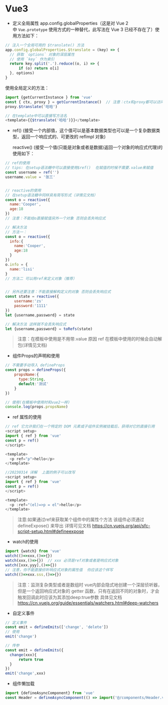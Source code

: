 # Vue3

* 定义全局属性 app.config.globalProperties（这是对 Vue 2 中 `Vue.prototype` 使用方式的一种替代，此写法在 Vue 3 已经不存在了）使用方法如下：

```javascript
// 注入一个全局可用的 $translate() 方法
app.config.globalProperties.$translate = (key) => {
  // 获取 `options` 对象的深层属性
  // 使用 `key` 作为索引
  return key.split('.').reduce((o, i) => {
      if (o) return o[i]
  }, options)
}
```

使用全局定义的方法：

```javascript
import {getCurrentInstance } from 'vue'
const { ctx, proxy } = getCurrentInstance()  // 注意：ctx和proxy都可以访问到定义的全局方法，但是ctx只能在本地使用，线上环境使用proxy
proxy.$translate('哈哈')

// 在template中可以直接写方法名
<template>{{$translate('哈哈')}}</template>
```

* ref() (接受一个内部值，这个值可以是基本数据类型也可以是一个复杂数据类型，返回一个响应式的、可更改的 refImpl 对象)

  reactive() (接受一个值(只能是对象或者是数据)返回一个对象的响应式代理)的使用如下：

```javascript
// ref的使用
// tips: 在setup语法糖中可以直接使用$ref()  在赋值的时候不需要.value来赋值
const username = ref('')
username.value = '张三'


// reactive的使用
// 在setup语法糖中同样具有简写形式（详情见文档）
const o = reactive({
  name:'Cooper',
  age:18
})
// 注意：不能给o直接赋值另外一个对象 否则会丢失响应式

// 解决方法
// 方法一：
const o = reactive({
  info:{
	name:'Cooper',
  	age:18
  }
})
o.info = {
  name:'lisi'
}
// 方法二 可以用ref来定义对象（推荐）


// 另外还要注意：不能直接解构定义的对象 否则会丢失响应式
const state = reactive({
    username:'zs'
    password:'1111'
})
let {username,password} = state

// 解决方法 这样就不会丢失响应式
let {username,password} = toRefs(state)
```

>注意：在模板中使用是不用带.value  原因 ref 在模板中使用的时候会自动解包(详情见文档)

* 组件Props的声明和使用

```javascript
// 不需要手动导入 defineProps
const props = defineProps({
	propsName:{
      type:String,
      default:'测试'
    }
})

// 使用(在模板中使用时和vue2一样)
console.log(props.propsName)
```

* ref 属性的使用

```javascript
// ref 它允许我们在一个特定的 DOM 元素或子组件实例被挂载后，获得对它的直接引用
<script setup>
import { ref } from 'vue'
const p = ref()
</script>

<template>
  <p ref="p">hello</p>
</template>

//20230314 详解  上面的例子可以改写
<script setup>
import { ref } from 'vue'
const p = ref()
</script>

<template>
  <p :ref="(el)=>p = el">hello</p>
</template>

```

>注意:如果通过ref来获取某个组件中的属性个方法 该组件必须通过 defineExpose() 来导出 详情可见文档 <https://cn.vuejs.org/api/sfc-script-setup.html#defineexpose>

* watch的使用

```javascript
import {watch} from 'vue'
watch(()=>xxx,()=>{})
watch(xxx,()=>{})  // xxx 必须是ref对象或者是响应式对象
watch([xxx,yyy],()=>{})
// 注意，你不能直接侦听响应式对象的属性值  你应该这个样写
watch(()=>xxx.sss,()=>{})
```

>注意：监测复杂类型或者是数组时 vue内部会隐式地创建一个深层侦听器，但是一个返回响应式对象的 getter 函数，只有在返回不同的对象时，才会触发回调此时应该为其添加deep\:true参数 具体见文档 <https://cn.vuejs.org/guide/essentials/watchers.html#deep-watchers>

* 自定义事件

```javascript
// 定义事件
const emit = defineEmits(['change', 'delete'])
// 使用
emit('change')

// 传参
const emit = defineEmits({
  change(xxx){
	  return true
  }
})
emit('change',xxx)
```

* 组件懒加载

```javascript
import {defineAsyncComponent} from 'vue'
const Header = defineAsyncComponent(() => import('@/components/Header.vue'))
```
